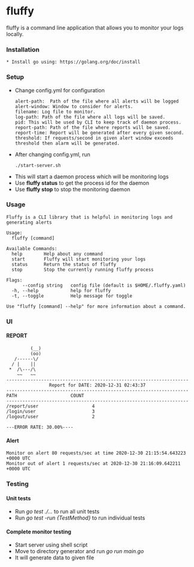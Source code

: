 # fluffy

fluffy is a command line application that allows you to monitor your logs locally. 

### Installation

```
* Install go using: https://golang.org/doc/install
```

### Setup
* Change config.yml for configuration
    ```
    alert-path:  Path of the file where all alerts will be logged
    alert-window: Window to consider for alerts.
    filename: Log file to monitor.
    log-path: Path of the file where all logs will be saved.
    pid: This will be used by CLI to keep track of daemon process.
    report-path: Path of the file where reports will be saved.
    report-time: Report will be generated after every given second.
    threshold: If requests/second in given alert window exceeds threshold then alarm will be generated.
    ```
* After changing config.yml, run 
    ```
    ./start-server.sh
    ```
* This will start a daemon process which will be monitoring logs
* Use **fluffy status** to get the process id for the daemon
* Use **fluffy stop** to stop the monitoring daemon

### Usage

```
Fluffy is a CLI library that is helpful in monitoring logs and generating alerts

Usage:
  fluffy [command]

Available Commands:
  help        Help about any command
  start       Fluffy will start monitoring your logs
  status      Return the status of fluffy
  stop        Stop the currently running fluffy process

Flags:
      --config string   config file (default is $HOME/.fluffy.yaml)
  -h, --help            help for fluffy
  -t, --toggle          Help message for toggle

Use "fluffy [command] --help" for more information about a command.
```

### UI

#### REPORT
```
         (__)
         (oo)
   /------\/
  / |    ||
 *  /\---/\
    ~~   ~~
--------------------------------------------------------------------
                Report for DATE: 2020-12-31 02:43:37
--------------------------------------------------------------------
PATH                    COUNT
--------------------------------------------------------------------
/report/user                    4
/login/user                     3
/logout/user                    2

---ERROR RATE: 30.00%----
```

#### Alert
```
Monitor on alert 80 requests/sec at time 2020-12-30 21:15:54.643223 +0000 UTC
Monitor out of alert 1 requests/sec at 2020-12-30 21:16:09.642211 +0000 UTC
```

### Testing

#### Unit tests
* Run *go test ./...* to run all unit tests
* Run *go test -run {TestMethod}* to run individual tests

#### Complete monitor testing
* Start server using shell script
* Move to directory generator and run *go run main.go*
* It will generate data to given file